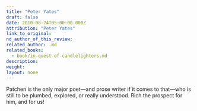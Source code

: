 ```yaml
---
title: "Peter Yates"
draft: false
date: 2010-08-24T05:00:00.000Z
attribution: "Peter Yates"
link_to_original:
nd_author_of_this_review:
related_author: .md
related_books:
  - book/in-quest-of-candlelighters.md
description:
weight:
layout: none
---
```

Patchen is the only major poet—and prose writer if it comes to that—who is still to be plumbed, explored, or really understood. Rich the prospect for him, and for us!

